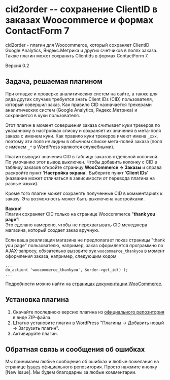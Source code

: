 cid2order -- сохранение ClientID в заказах Woocommerce и формах ContactForm 7
==============================================================================

cid2order - плагин для Woocommerce, который сохраняет ClientID Google Analytics, Яндекс.Метрика и других счетчиков в полях заказа.
Также плагин может сохранять ClientIds в формах ContactForm 7.

Версия 0.2

Задача, решаемая плагином
-------------------------

При отладке и проверке аналитических систем на сайте, а также для ряда других случаев требуется знать Client IDs (CID) пользователя,
который совершил заказ. Как правило CID назначается трекерами аналитических систем (Google Analytics, Яндекс.Метрика) и сохраняется
в куки пользователя. 

Этот плагин в момент совершения заказа считывает куки трекеров по указанному в настройках списку и сохраняет их значения 
в мета-поля заказа с именем куки. Как правило куки трекеров имеют имена `_xxx`, поэтому эти поля _не видны_ в обычном списке
мета-полей заказа (поля с именем `_*` в WordPress являются служебными).

Плагин выводит значения CID в таблицу заказов отдельной колонкой. По умочанию этот вывод выключен. Чтобы добавить колонку с CID
в таблицу заказов откройте страницу **WooCommerce → Заказы** и справа раскройте пункт '**Настройка экрана**'. 
Выберите пункт '**Client IDs**' (название может отличаться в зависимости от перевода плагина на разные языки).

Кроме того плагин может сохранять полученные CID в комментариях к заказу. Эта возможность может быть выключена настройками.

**Важно!**  
Плагин сохраняет CID только на странице Woocommerce "**thank you page**"!  
Это сделано намерено, чтобы не перехватывать CID менеджера магазина, который создает заказ вручную.

Если ваша реализация магазина не предполагает показ страницы "thank you page" пользователю, например, заказ оформляется программно
по AJAX-запросу, обязательно вызовите хук `woocommerce_thankyou` в момент оформления заказа, например, следующим кодом

```
...
do_action( 'woocommerce_thankyou', $order->get_id() );
...
```

Подробности можно найти на [страницах документации WooCommerce](https://woocommerce.com/document/woocommerce-custom-thank-you-pages/).

Установка плагина
-----------------

1. Скачайте последнюю версию плагина из [официального репозитория](https://github.com/ivannikitin-com/cid2order) в виде ZIP-файла.
2. Штатно установите плагин в WordPress "Плагины → Добавить новый → Загрузить плагин".
3. Активируйте плагин.

Обратная связь и сообщения об ошибках
-------------------------------------

Мы принимаем любые сообщения об ошибках и любые пожелания на странице [Issues](https://github.com/ivannikitin-com/cid2order/issues)
официального репозитория. Просто нажмите кнопку [New Issue]. Мы будем благодарны за любые комментарии.